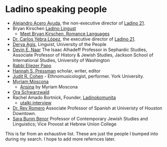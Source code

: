 # Ladino speaking people

* [Alejandro Acero Ayuda](https://cas.uoregon.edu/directory/profiles/all/aaceroay), the non-executive director of  [Ladino 21](https://www.ladino21.org/).
* Bryan Kirschen [Ladino Lingust](https://ladinolinguist.com/)
    * [Meet Bryan Kirschen, Romance Languages](https://www.binghamton.edu/news/story/693/meet-bryan-kirschen-romance-languages)
* [Dr. Carlos Yebra López](https://nyu.academia.edu/CarlosYebraLopez), the executive director of [Ladino 21](https://www.ladino21.org/).
* [Derya Agis](https://deryaagis.weebly.com/), Linguist, University of the People
* [Devin E. Naar](http://devinenaar.com/) The Isaac Alhadeff Professor in Sephardic Studies, Associate Professor of History & Jewish Studies, Jackson School of International Studies, University of Washington
* [Rabbi Eliezer Papo](https://bgu.academia.edu/EliezerPapo)
* [Hannah S. Pressman](https://hannahpressman.com/) scholar, writer, editor
* [Judit R. Cohen](https://www.judithcohen.ca/) - Ethnomusicologist, performer. York University.
* [Myriam Moscona](https://en.wikipedia.org/wiki/Myriam_Moscona)
    * [Ansina](https://smile.amazon.com/Ansina-Myriam-Moscona/dp/8416193843/) by Myriam Moscona
* [Ora Schwarzwald](https://biu.academia.edu/oschwarzwald)
* Rachel Amado Bortnick, Founder, [Ladinokomunita](https://ladinokomunita.groups.io/)
    * [utalki interview](https://utalk.com/news/meet-our-speakers-rachel-bortnick-ladino/)
* [Dr. Rey Romero](https://www.uhd.edu/academics/humanities/undergraduate-programs/spanish/Pages/bios-romero.aspx) Associate Professor of Spanish at Univeristy of Houston Downtown.
* [Sara Bunin Benor](http://huc.edu/directory/sarah-bunin-benor) Professor of Contemporary Jewish Studies and Linguistics; Vice Provost at Hebrew Union College

This is far from an exhaustive list. These are just the people I bumped into during my search. I hope to add more refernces later.
